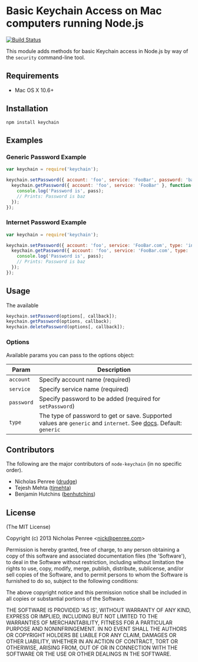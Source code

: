 #  Basic Keychain Access on Mac computers running Node.js
[![Build Status](https://img.shields.io/github/actions/workflow/status/drudge/node-keychain/test.yml?branch=master)](https://github.com/drudge/node-keychain/actions/workflows/test.yml)

  This module adds methods for basic Keychain access in Node.js by way of the `security` command-line tool.

## Requirements

 * Mac OS X 10.6+

## Installation

    npm install keychain

## Examples

### Generic Password Example

```javascript
var keychain = require('keychain');

keychain.setPassword({ account: 'foo', service: 'FooBar', password: 'baz' }, function(err) {
  keychain.getPassword({ account: 'foo', service: 'FooBar' }, function(err, pass) {
    console.log('Password is', pass);
    // Prints: Password is baz
  });
});
```

### Internet Password Example
```javascript
var keychain = require('keychain');

keychain.setPassword({ account: 'foo', service: 'FooBar.com', type: 'internet', password: 'baz' }, function(err) {
  keychain.getPassword({ account: 'foo', service: 'FooBar.com', type: 'internet' }, function(err, pass) {
    console.log('Password is', pass);
    // Prints: Password is baz
  });
});
```

## Usage

The available 
```js
keychain.setPassword(options[, callback]);
keychain.getPassword(options, callback);
keychain.deletePassword(options[, callback]);
```

### Options

Available params you can pass to the options object:

| Param | Description |
| ----- | ----------- |
| `account` | Specify account name (required) |
| `service` | Specify service name (required) |
| `password` | Specify password to be added (required for `setPassword`) |
| `type` | The type of password to get or save. Supported values are `generic` and `internet`. See [docs](https://developer.apple.com/legacy/library/documentation/Darwin/Reference/ManPages/man1/security.1.html). Default: `generic` |

## Contributors

The following are the major contributors of `node-keychain` (in no specific order).

  * Nicholas Penree ([drudge](https://github.com/drudge))
  * Tejesh Mehta ([tjmehta](https://github.com/tjmehta))
  * Benjamin Hutchins ([benhutchins](https://github.com/benhutchins))

## License

(The MIT License)

Copyright (c) 2013 Nicholas Penree &lt;nick@penree.com&gt;

Permission is hereby granted, free of charge, to any person obtaining
a copy of this software and associated documentation files (the
'Software'), to deal in the Software without restriction, including
without limitation the rights to use, copy, modify, merge, publish,
distribute, sublicense, and/or sell copies of the Software, and to
permit persons to whom the Software is furnished to do so, subject to
the following conditions:

The above copyright notice and this permission notice shall be
included in all copies or substantial portions of the Software.

THE SOFTWARE IS PROVIDED 'AS IS', WITHOUT WARRANTY OF ANY KIND,
EXPRESS OR IMPLIED, INCLUDING BUT NOT LIMITED TO THE WARRANTIES OF
MERCHANTABILITY, FITNESS FOR A PARTICULAR PURPOSE AND NONINFRINGEMENT.
IN NO EVENT SHALL THE AUTHORS OR COPYRIGHT HOLDERS BE LIABLE FOR ANY
CLAIM, DAMAGES OR OTHER LIABILITY, WHETHER IN AN ACTION OF CONTRACT,
TORT OR OTHERWISE, ARISING FROM, OUT OF OR IN CONNECTION WITH THE
SOFTWARE OR THE USE OR OTHER DEALINGS IN THE SOFTWARE.
